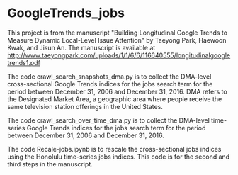 # GoogleTrends_jobs

This project is from the manuscript "Building Longitudinal Google Trends to Measure Dynamic Local-Level Issue Attention" by Taeyong Park, Haewoon Kwak, and Jisun An. The manuscript is available at http://www.taeyongpark.com/uploads/1/1/6/6/116640555/longitudinalgoogletrends1.pdf

The code crawl_search_snapshots_dma.py is to collect the DMA-level cross-sectional Google Trends indices for the jobs search term for the period between December 31, 2006 and December 31, 2016. DMA refers to the Designated Market Area, a geographic area where people receive the same television station offerings in the United States.

The code crawl_search_over_time_dma.py is to collect the DMA-level time-series Google Trends indices for the jobs search term for the period between December 31, 2006 and December 31, 2016.

The code Recale-jobs.ipynb is to rescale the cross-sectional jobs indices using the Honolulu time-series jobs indices. This code is for the second and third steps in the manuscript.
